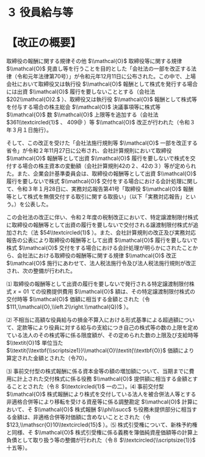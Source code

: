# ３ 役員給与等

# 【改正の概要】

取締役の報酬に関する規律その他 $\\mathcal{O}$ 取締役等に関する規律 $\\mathcal{O}$ 見直し等を行うことを目的とした「会社法の一部を改正する法律（令和元年法律第70号）」が令和元年12月11日に公布された。この中で、上場会社において取締役又は執行役 $\\mathcal{O}$ 報酬として株式を発行する場合には出資 $\\mathcal{O}$ 履行を要しないこととする（会社法 $202\\mathcal{O}2.$ ）、取締役又は執行役 $\\mathcal{O}$ 報酬として株式等を付与する場合の株主総会 $\\mathcal{O}$ 決議事項等に株式等 $\\mathcal{O}$ 数 $\\mathcal{O}$ 上限等を追加する（会社法 $361\\textcircled{1}$ 、 $409@$ ）等 $\\mathcal{O}$ 改正が行われた（令和３年３月１日施行）。

そして、この改正を受けた「会社法施行規則等 $\\mathcal{O}$ 一部を改正する省令」が令和２年11月27日に公布され、会社計算規則において取締役 $\\mathcal{O}$ 報酬等として出資 $\\mathcal{O}$ 履行を要しないで株式を交付する場合の株主資本の変動額（会社計算規則42の２、42の３）等が定められた。また、企業会計基準委員会は、取締役の報酬等として出資 $\\mathcal{O}$ 履行を要しないで株式 $\\mathcal{O}$ 交付をする場合における会計処理に関して、令和３年１月28日に、実務対応報告第41号「取締役 $\\mathcal{O}$ 報酬等として株式を無償交付する取引に関する取扱い」（以下「実務対応報告」という。）を公表した。

この会社法の改正に伴い、令和２年度の税制改正において、特定譲渡制限付株式に取締役の報酬等として出資の履行を要しないで交付される譲渡制限付株式が追加された（法 $54\\textcircled{1}$ ）。また、会社計算規則の改正及び実務対応報告の公表により取締役の報酬等として出資 $\\mathcal{O}$ 履行を要しないで株式 $\\mathcal{O}$ 交付をする場合における会計処理が明らかにされたことから、会社法における取締役の報酬等に関する規律 $\\mathcal{O}$ 改正 $\\mathcal{O}$ 施行にあわせて、法人税法施行令及び法人税法施行規則が改正され、次の整備が行われた。

⑴ 取締役の報酬等として出資の履行を要しないで発行される特定譲渡制限付株式 $x=01$ ての役務提供費用 $\\mathcal{O}$ 額は、その特定譲渡制限付株式の交付時等 $\\mathcal{O}$ 価額に相当する金額とされた（令 $111,\\mathcal{O},\\left.2\\right.\\mathcal{Q})$ ）。

⑵ 不相当に高額な役員給与の損金不算入における形式基準による超過額について、定款等により役員に対する給与の支給につき自己の株式等の数の上限を定めている法人のその株式等に係る限度額が、その定められた数の上限及び支給時等 $\\textit{O}1$ 単位当た $\\textit{\\textbf{\\scriptsize1}}\\mathcal{O}\\textit{\\textbf{O}}$ 価額により算定された金額とされた（令70）。

⑶ 事前交付型の株式報酬に係る資本金等の額の増加額について、当期までに費用に計上された交付株式に係る役務 $\\mathcal{O}$ 提供額に相当する金額とすることとされた（令８ $\\textcircled{1}$ 一の二）。⑷ 事前交付型 $\\mathcal{O}$ 株式報酬により株式を交付している法人を被合併法人等とする非適格合併等により移転を受ける資産等に係る調整勘定 $\\mathcal{O}$ 計算において、そ $\\mathcal{O}$ 株式報酬 $\\phi\\succ$ ち役務未提供部分に相当する金額は、非適格合併等対価額に含めないこととされた（令 $123,\\mathscr{O}10\\textcircled{15}$ ）。⑸ 株式引受権について、新株予約権と同様、そ $\\mathcal{O}$ 株式引受権に係る義務を簿価純資産価額等の計算上負債として取り扱う等の整備が行われた（令８ $\\textcircled{\\scriptsize{1}}$ 十五等）。